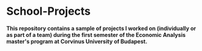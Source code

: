 # School-Projects

**This repository contains a sample of projects I worked on (individually or as part of a team) during the first semester of the Economic Analysis master's program at Corvinus University of Budapest.**
